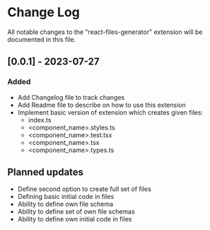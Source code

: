 # Change Log

All notable changes to the "react-files-generator" extension will be documented in this file.

## [0.0.1] - 2023-07-27

### Added

- Add Changelog file to track changes
- Add Readme file to describe on how to use this extension
- Implement basic version of extension which creates given files:
  - index.ts
  - <component_name>.styles.ts
  - <component_name>.test.tsx
  - <component_name>.tsx
  - <component_name>.types.ts

## Planned updates

- Define second option to create full set of files
- Defining basic initial code in files
- Ability to define own file schema
- Ability to define set of own file schemas
- Ability to define own initial code in files

